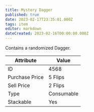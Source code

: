 ```yaml
---
title: Mystery Dagger
published: true
date: 2023-02-17T23:35:01.000Z
tags: item
editor: markdown
dateCreated: 2023-02-16T00:00:00.000Z
---
```


Contains a randomized Dagger.

|Attribute|Value|
|-|-|
|ID|4568|
|Purchase Price|5 Flips|
|Sell Price|2 Flips|
|Type|Consumable|
|Stackable|Yes|

